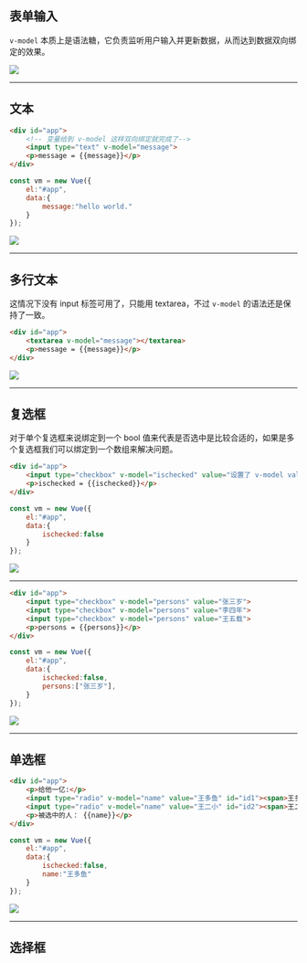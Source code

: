 ## 表单输入

`v-model` 本质上是语法糖，它负责监听用户输入并更新数据，从而达到数据双向绑定的效果。

![](static/2021-01/robert-v-ruggiero-w6VGdenFu3c-unsplash.jpg)

---

## 文本
```html
<div id="app">
    <!-- 变量给到 v-model 这样双向绑定就完成了-->
    <input type="text" v-model="message">
    <p>message = {{message}}</p>
</div>
```
```js
const vm = new Vue({
    el:"#app",
    data:{
        message:"hello world."
    }
});
```
![](static/2021-01/vue-model-input-text.jpg)

---

## 多行文本
这情况下没有 input 标签可用了，只能用 textarea，不过 `v-model` 的语法还是保持了一致。
```html
<div id="app">
    <textarea v-model="message"></textarea>
    <p>message = {{message}}</p>
</div>
```

![](static/2021-01/vue-model-textarea.jpg)

---

## 复选框
对于单个复选框来说绑定到一个 bool 值来代表是否选中是比较合适的，如果是多个复选框我们可以绑定到一个数组来解决问题。
```html
<div id="app">
    <input type="checkbox" v-model="ischecked" value="设置了 v-model value 就是无效的初始值">
    <p>ischecked = {{ischecked}}</p>
</div>
```
```js
const vm = new Vue({
    el:"#app",
    data:{
        ischecked:false
    }
});
```
![](static/2021-01/vue-checkbox-01.jpg)

---
```html
<div id="app">
    <input type="checkbox" v-model="persons" value="张三岁">
    <input type="checkbox" v-model="persons" value="李四年">
    <input type="checkbox" v-model="persons" value="王五载">
    <p>persons = {{persons}}</p>
</div>
```
```js
const vm = new Vue({
    el:"#app",
    data:{
        ischecked:false,
        persons:["张三岁"],
    }
});
```

![](static/2021-01/vue-checkbox-2.jpg)

---


## 单选框
```html
<div id="app">
    <p>给他一亿:</p>
    <input type="radio" v-model="name" value="王多鱼" id="id1"><span>王多鱼</span><br>
    <input type="radio" v-model="name" value="王二小" id="id2"><span>王二小</span><br>
    <p>被选中的人： {{name}}</p>
</div>
```
```js
const vm = new Vue({
    el:"#app",
    data:{
        ischecked:false,
        name:"王多鱼"
    }
});
```
![](static/2021-01/vue-radio-01.jpg)

---


## 选择框
```html

```